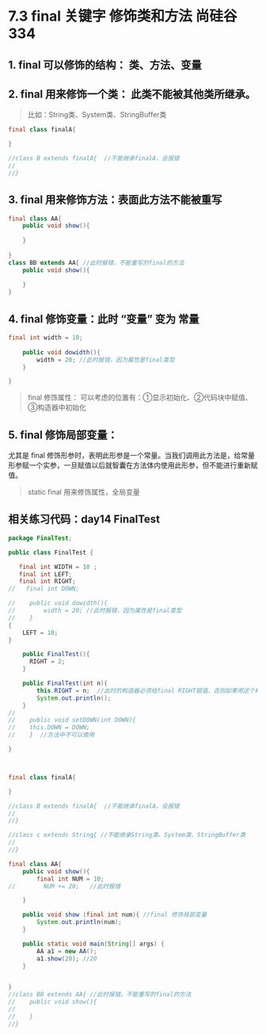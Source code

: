# 7.3 final 关键字 修饰类和方法 尚硅谷334 
## 1. final 可以修饰的结构： 类、方法、变量
## 2. final 用来修饰一个类： 此类不能被其他类所继承。
>比如：String类、System类、StringBuffer类
```java
final class finalA{

}

//class B extends finalA{  //不能继承finalA，会报错
//    
//}
```

## 3. **final 用来修饰方法：表面此方法不能被重写**
```java
final class AA{
    public void show(){
        
    }
    
}
class BB extends AA{ //此时报错，不能重写的final的方法
    public void show(){
        
    }
}
```

## 4. final 修饰变量：此时 “变量” 变为 **常量**
```java
final int width = 10;
    
    public void dowidth(){
        width = 20; //此时报错，因为属性是final类型
    }

}
```
> final 修饰属性： 可以考虑的位置有：①显示初始化、②代码块中赋值、③构造器中初始化

## 5. final 修饰局部变量：
尤其是 final 修饰形参时，表明此形参是一个常量。当我们调用此方法是，给常量形参赋一个实参，一旦赋值以后就智囊在方法体内使用此形参，但不能进行重新赋值。

> static final 用来修饰属性，全局变量

## 相关练习代码：day14 FinalTest
```java
package FinalTest;

public class FinalTest {

   final int WIDTH = 10 ;
   final int LEFT;
   final int RIGHT;
//   final int DOWN;

//    public void dowidth(){
//        width = 20; //此时报错，因为属性是final类型
//    }
{
    LEFT = 10;
}

    public FinalTest(){
      RIGHT = 2;
    }

    public FinalTest(int n){
        this.RIGHT = n;  //此时的构造器必须给final RIGHT赋值，否则如果用这个构造器创建对象，RIGHT相当于没值
        System.out.println();
    }
//
//    public void setDOWN(int DOWN){
//    this.DOWN = DOWN;
//    }  //方法中不可以使用

}



final class finalA{

}

//class B extends finalA{  //不能继承finalA，会报错
//
//}

//class c extends String{ //不能继承String类、System类、StringBuffer类
//
//}

final class AA{
    public void show(){
        final int NUM = 10;
//        NUM += 20;   //此时报错

    }

    public void show (final int num){ //final 修饰局部变量
        System.out.println(num);
    }

    public static void main(String[] args) {
        AA a1 = new AA();
        a1.show(20); //20
    }


}
//class BB extends AA{ //此时报错，不能重写的final的方法
//    public void show(){
//
//    }
//}
```







